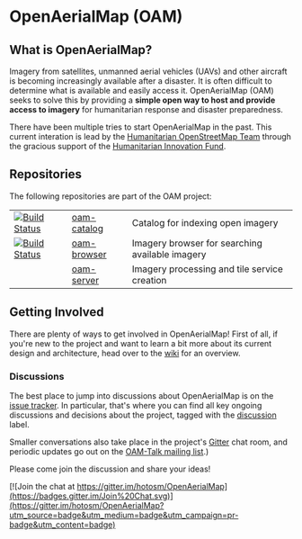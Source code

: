 OpenAerialMap (OAM)
===

## What is OpenAerialMap?
Imagery from satellites, unmanned aerial vehicles (UAVs) and other aircraft is becoming increasingly available after a disaster. It is often difficult to determine what is available and easily access it. OpenAerialMap (OAM) seeks to solve this by providing a **simple open way to host and provide access to imagery** for humanitarian response and disaster preparedness.

There have been multiple tries to start OpenAerialMap in the past. This current interation is lead by the [Humanitarian OpenStreetMap Team](http://hot.openstreetmap.org) through the gracious support of the [Humanitarian Innovation Fund](http://www.humanitarianinnovation.org/large-project/OpenAerialMap).

## Repositories 

The following repositories are part of the OAM project:

| | | |
| --- | --- | --- |
| [![Build Status](https://travis-ci.org/hotosm/oam-catalog.svg)](https://travis-ci.org/hotosm/oam-catalog) | [oam-catalog](https://github.com/hotosm/oam-catalog) | Catalog for indexing open imagery | 
| [![Build Status](https://travis-ci.org/hotosm/oam-browser.svg?branch=master)](https://travis-ci.org/hotosm/oam-browser) | [oam-browser](https://github.com/hotosm/oam-browser) | Imagery browser for searching available imagery |
|| [oam-server](https://github.com/hotosm/oam-server) | Imagery processing and tile service creation |

## Getting Involved

There are plenty of ways to get involved in OpenAerialMap! First of all, if
you're new to the project and want to learn a bit more about its current
design and architecture, head over to the
[wiki](https://github.com/hotosm/OpenAerialMap/wiki) for an overview.

### Discussions

The best place to jump into discussions about OpenAerialMap is on the [issue
tracker](https://github.com/hotosm/OpenAerialMap/issues).  In particular, that's
where you can find all key ongoing discussions and decisions about the project,
tagged with the
[discussion](https://github.com/hotosm/OpenAerialMap/labels/discussion) label.

Smaller conversations also take place in the project's
[Gitter](https://gitter.im/hotosm/OpenAerialMap?) chat room, and periodic
updates go out on the [OAM-Talk mailing
list](https://groups.google.com/a/hotosm.org/forum/#!forum/openaerialmap).)

Please come join the discussion and share your ideas!

[![Join the chat at https://gitter.im/hotosm/OpenAerialMap](https://badges.gitter.im/Join%20Chat.svg)](https://gitter.im/hotosm/OpenAerialMap?utm_source=badge&utm_medium=badge&utm_campaign=pr-badge&utm_content=badge)  
